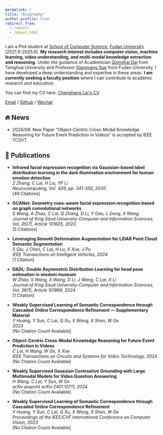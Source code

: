 ```yaml
---
permalink: /
title: "Biography"
author_profile: true
redirect_from: 
  - /about/
  - /about.html
---
```

I am a Phd student  at [School of Computer Science](https://cs.fudan.edu.cn/), [Fudan University](https://fudan.edu.cn/) (2021.9-2025.6). **My research interest includes computer vision, machine learning, video understanding, and multi-modal knowledge extraction and reasoning**. Under the guidance of Academician [Qionghai Dai](https://ysg.ckcest.cn/html/details/8058/index.html) from Tsinghua University and Professor [Xiangyang Xue](https://cs.fudan.edu.cn/3f/8a/c25907a278410/page.htm) from Fudan University, I have developed a deep understanding and expertise in these areas. **I am currently seeking a faculty position** where I can contribute to academic research and education.

You can find my CV here: [Chenghang Lai's CV](../images/lchjl.pdf). 

[Email](chlai21@m.fudan.edu.cn) / [Github](https://github.com/keyancaigou) / [Wechat](../images/wechat.jpg) 


 🔥 News 
---------------
* 2024/08: New Paper "Object-Centric Cross-Modal Knowledge Reasoning for Future Event Prediction in Videos" is accepted by IEEE TCSVT.


 📎  Publications 
---------------
- **Infrared facial expression recognition via Gaussian-based label distribution learning in the dark illumination environment for human emotion detection**  
  *Z Zhang, C Lai, H Liu, YF Li*  
  *Neurocomputing, Vol. 409, pp. 341-350, 2020*  
  [49 Citations]

- **GCANet: Geometry cues-aware facial expression recognition based on graph convolutional networks**  
  *S Wang, A Zhao, C Lai, Q Zhang, D Li, Y Gao, L Dong, X Wang*  
  *Journal of King Saud University-Computer and Information Sciences, Vol. 35(7), Article 101605, 2023*  
  [5 Citations]

- **Leveraging Smooth Deformation Augmentation for LiDAR Point Cloud Semantic Segmentation**  
  *S Qiu, J Chen, C Lai, H Lu, X Xue, J Pu*  
  *IEEE Transactions on Intelligent Vehicles, 2024*  
  [1 Citation]

- **DADL: Double Asymmetric Distribution Learning for head pose estimation in wisdom museum**  
  *W Zhao, S Wang, X Wang, D Li, J Wang, C Lai, X Li*  
  *Journal of King Saud University-Computer and Information Sciences, Vol. 36(1), Article 101869, 2024*  
  [1 Citation]

- **Weakly Supervised Learning of Semantic Correspondence through Cascaded Online Correspondence Refinement — Supplementary Material**  
  *Y Huang, Y Sun, C Lai, Q Xu, X Wang, X Shen, W Ge*  
  *2023*  
  [No Citation Count Available]

- **Object-Centric Cross-Modal Knowledge Reasoning for Future Event Prediction in Videos**  
  *C Lai, H Wang, W Ge, X Xue*  
  *IEEE Transactions on Circuits and Systems for Video Technology, 2024*  
  [No Citation Count Available]

- **Weakly Supervised Gaussian Contrastive Grounding with Large Multimodal Models for Video Question Answering**  
  *H Wang, C Lai, Y Sun, W Ge*  
  *arXiv preprint arXiv:2401.10711, 2024*  
  [No Citation Count Available]

- **Weakly Supervised Learning of Semantic Correspondence through Cascaded Online Correspondence Refinement**  
  *Y Huang, Y Sun, C Lai, Q Xu, X Wang, X Shen, W Ge*  
  *Proceedings of the IEEE/CVF International Conference on Computer Vision, 2023*  
  [No Citation Count Available]
